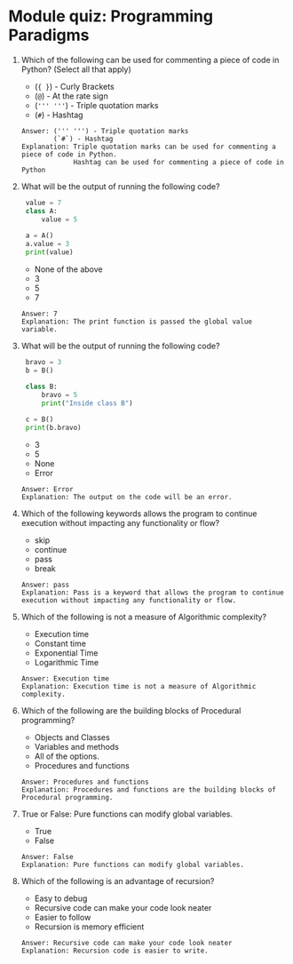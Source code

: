 # Module quiz: Programming Paradigms

1. Which of the following can be used for commenting a piece of code in Python? (Select all that apply)
   - (`{ }`) - Curly Brackets
   - (`@`) - At the rate sign 
   - (`''' '''`) - Triple quotation marks
   - (`#`) - Hashtag
   ```
   Answer: (''' ''') - Triple quotation marks
           (`#`) - Hashtag
   Explanation: Triple quotation marks can be used for commenting a piece of code in Python.
                Hashtag can be used for commenting a piece of code in Python
   ```

2. What will be the output of running the following code?
   ```python
    value = 7
    class A:
        value = 5
    
    a = A()
    a.value = 3
    print(value)
   ```
   - None of the above
   - 3
   - 5
   - 7
   ```
   Answer: 7
   Explanation: The print function is passed the global value variable.
   ```

3. What will be the output of running the following code?
   ```python
    bravo = 3
    b = B()

    class B:
        bravo = 5
        print("Inside class B")
    
    c = B()
    print(b.bravo)
   ```
   - 3
   - 5
   - None
   - Error
   ```
   Answer: Error
   Explanation: The output on the code will be an error.
   ```

4. Which of the following keywords allows the program to continue execution without impacting any functionality or flow?
   - skip
   - continue
   - pass
   - break
   ```
   Answer: pass
   Explanation: Pass is a keyword that allows the program to continue execution without impacting any functionality or flow.
   ```

5. Which of the following is not a measure of Algorithmic complexity?
   - Execution time
   - Constant time
   - Exponential Time
   - Logarithmic Time
   ```
   Answer: Execution time
   Explanation: Execution time is not a measure of Algorithmic complexity.
   ```

6. Which of the following are the building blocks of Procedural programming?
   - Objects and Classes
   - Variables and methods
   - All of the options.
   - Procedures and functions
   ```
   Answer: Procedures and functions
   Explanation: Procedures and functions are the building blocks of Procedural programming.
   ```

7. True or False: Pure functions can modify global variables.
   - True
   - False
   ```
   Answer: False
   Explanation: Pure functions can modify global variables.
   ```

8. Which of the following is an advantage of recursion?
   - Easy to debug
   - Recursive code can make your code look neater
   - Easier to follow 
   - Recursion is memory efficient
   ```
   Answer: Recursive code can make your code look neater
   Explanation: Recursion code is easier to write.
   ```